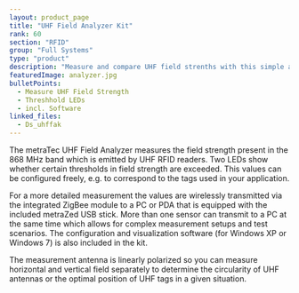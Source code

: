 ```yaml
---
layout: product_page
title: "UHF Field Analyzer Kit"
rank: 60
section: "RFID"
group: "Full Systems"
type: "product"
description: "Measure and compare UHF field strenths with this simple and inexpensive probe - perfect for debugging UHF RFID scenarios."
featuredImage: analyzer.jpg
bulletPoints:
  - Measure UHF Field Strength 
  - Threshhold LEDs
  - incl. Software
linked_files:
  - Ds_uhffak
---
```

The metraTec UHF Field Analyzer measures the field strength present in the 868 MHz band which is emitted by UHF RFID readers. Two LEDs show whether certain thresholds in field strength are exceeded. This values can be configured freely, e.g. to correspond to the tags used in your application.

For a more detailed measurement the values are wirelessly transmitted via the integrated ZigBee module to a PC or PDA that is equipped with the included metraZed USB stick. More than one sensor can transmit to a PC at the same time which allows for complex measurement setups and test scenarios. The configuration and visualization software (for Windows XP or Windows 7) is also included in the kit.

The measurement antenna is linearly polarized so you can measure horizontal and vertical field separately to determine the circularity of UHF antennas or the optimal position of UHF tags in a given situation.
